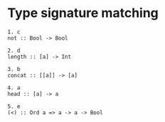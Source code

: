 # Type signature matching

```
1. c
not :: Bool -> Bool

2. d
length :: [a] -> Int

3. b
concat :: [[a]] -> [a]

4. a
head :: [a] -> a

5. e
(<) :: Ord a => a -> a -> Bool
```
